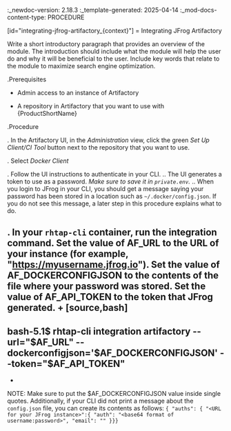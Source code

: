 :_newdoc-version: 2.18.3
:_template-generated: 2025-04-14
:_mod-docs-content-type: PROCEDURE

[id="integrating-jfrog-artifactory_{context}"]
= Integrating JFrog Artifactory

Write a short introductory paragraph that provides an overview of the module. The introduction should include what the module will help the user do and why it will be beneficial to the user. Include key words that relate to the module to maximize search engine optimization.

.Prerequisites

* Admin access to an instance of Artifactory

* A repository in Artifactory that you want to use with {ProductShortName}

.Procedure

. In the Artifactory UI, in the *Administration* view, click the green *Set Up Client/CI Tool* button next to the repository that you want to use.

. Select *Docker Client*

. Follow the UI instructions to authenticate in your CLI. 
.. The UI generates a token to use as a password. _Make sure to save it in `private.env`._
.. When you login to JFrog in your CLI, you should get a message saying your password has been stored in a location such as `~/.docker/config.json`. If you do not see this message, a later step in this procedure explains what to do.

. In your `rhtap-cli` container, run the integration command. Set the value of AF_URL to the URL of your instance (for example, "https://myusername.jfrog.io"). Set the value of AF_DOCKERCONFIGJSON to the contents of the file where your password was stored. Set the value of AF_API_TOKEN to the token that JFrog generated.
+
[source,bash]
--
bash-5.1$ rhtap-cli integration artifactory --url="$AF_URL" --dockerconfigjson='$AF_DOCKERCONFIGJSON' --token="$AF_API_TOKEN"
--

+
NOTE: Make sure to put the $AF_DOCKERCONFIGJSON value inside single quotes. Additionally, if your CLI did not print a message about the `config.json` file, you can create its contents as follows:
`{ "auths": { "<URL for your JFrog instance>":{ "auth": "<base64 format of username:password>", "email": "" }}}`

